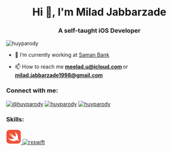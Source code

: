<h1 align="center">Hi 👋, I'm Milad Jabbarzade</h1>
<h3 align="center">A self-taught iOS Developer</h3>

<p align="left"> <img src="https://komarev.com/ghpvc/?username=MiladJabbarzade&label=Profile%20views&color=0e75b6&style=flat" alt="huyparody" /> </p>


- 🔭 I’m currently working at [Saman Bank]()

- 📫 How to reach me **meelad.u@icloud.com** or **milad.jabbarzade1998@gmail.com**

<h3 align="left">Connect with me:</h3>
<p align="left">
<a href="https://medium.com/@milad-jabbarzade1998" target="blank"><img align="center" src="https://img.shields.io/badge/Medium-12100E?style=for-the-badge&logo=medium&logoColor=white" alt="@huyparody" height="30" width="40" /></a>
<a href="http://linkedin.com/in/miladjb" target="blank"><img align="center" src="https://img.shields.io/badge/LinkedIn-0077B5?style=for-the-badge&logo=linkedin&logoColor=white" alt="huyparody" height="30" width="40" /></a>
<a href="https://leetcode.com/MeeladU/" target="blank"><img align="center" src="https://img.shields.io/badge/-LeetCode-FFA116?style=for-the-badge&logo=LeetCode&logoColor=black" alt="huyparody" height="30" width="40" /></a>
</p>

<h3 align="left">Skills:</h3>
<p align="left"> <a href="https://developer.apple.com/swift/" target="_blank"> <img src="https://raw.githubusercontent.com/devicons/devicon/master/icons/swift/swift-original.svg" alt="swift" width="40" height="40"/> </a> <a href="https://github.com/ReactiveX/RxSwift" target="_blank"> <img src="https://raw.githubusercontent.com/ReactiveX/RxSwift/2.0.0-beta.3/assets/Rx_Logo_M.png" alt="rxswift" width="40" height="40"/></a></p>
